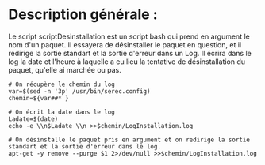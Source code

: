 # Description générale :
Le script scriptDesinstallation est un script bash qui prend en argument le nom d'un paquet.
Il essayera de désinstaller le paquet en question, et il redirige la sortie standart et la sortie d'erreur dans un Log.
Il écrira dans le log la date et l'heure à laquelle a eu lieu la tentative de désinstallation du paquet, qu'elle ai marchée ou pas.

```
# On récupère le chemin du log
var=$(sed -n '3p' /usr/bin/serec.config)
chemin=${var##* }      

# On écrit la date dans le log
Ladate=$(date)  
echo -e \\n$Ladate \\n >>$chemin/LogInstallation.log

# On désinstalle le paquet pris en argument et on redirige la sortie standart et la sortie d'erreur dans le log.
apt-get -y remove --purge $1 2>/dev/null >>$chemin/LogInstallation.log
```
